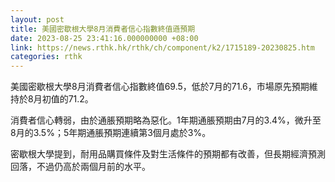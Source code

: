 ```yaml
---
layout: post
title: 美國密歇根大學8月消費者信心指數終值遜預期
date: 2023-08-25 23:41:16.000000000 +08:00
link: https://news.rthk.hk/rthk/ch/component/k2/1715189-20230825.htm
categories: rthk
---
```


美國密歇根大學8月消費者信心指數終值69.5，低於7月的71.6，市場原先預期維持於8月初值的71.2。

消費者信心轉弱，由於通脹預期略為惡化。1年期通脹預期由7月的3.4%，微升至8月的3.5%；5年期通脹預期連續第3個月處於3%。

密歇根大學提到，耐用品購買條件及對生活條件的預期都有改善，但長期經濟預測回落，不過仍高於兩個月前的水平。
